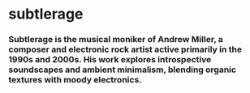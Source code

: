 # subtlerage
### Subtlerage is the musical moniker of Andrew Miller, a composer and electronic rock artist active primarily in the 1990s and 2000s. His work explores introspective soundscapes and ambient minimalism, blending organic textures with moody electronics.
